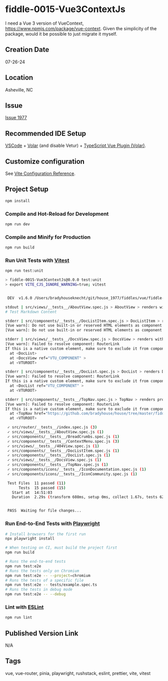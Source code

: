 fiddle-0015-Vue3ContextJs
======

I need a Vue 3 version of VueContext, https://www.npmjs.com/package/vue-context. Given the simplicity of the package, would it be possible to just migrate it  myself.


## Creation Date

07-26-24


## Location

Asheville, NC


## Issue

[Issue 1977](https://github.com/bradyhouse/house/issues/1977)


## Recommended IDE Setup

[VSCode](https://code.visualstudio.com/) + [Volar](https://marketplace.visualstudio.com/items?itemName=Vue.volar) (and disable Vetur) + [TypeScript Vue Plugin (Volar)](https://marketplace.visualstudio.com/items?itemName=Vue.vscode-typescript-vue-plugin).


## Customize configuration

See [Vite Configuration Reference](https://vitejs.dev/config/).


## Project Setup

```sh
npm install
```

### Compile and Hot-Reload for Development

```sh
npm run dev
```

### Compile and Minify for Production

```sh
npm run build
```

### Run Unit Tests with [Vitest](https://vitest.dev/)

```sh
npm run test:unit

> fiddle-0015-Vue3ContextJs@0.0.0 test:unit
> export VITE_CJS_IGNORE_WARNING=true; vitest


 DEV  v1.6.0 /Users/bradyhouseknecht/git/house_1977/fiddles/vue/fiddle-0015-Vue3ContextJs

stdout | src/views/__tests__/AboutView.spec.js > AboutView > renders without errors
# Test Markdown Content

stderr | src/components/__tests__/DocListItem.spec.js > DocListItem > renders slots correctly
[Vue warn]: Do not use built-in or reserved HTML elements as component id: slot
[Vue warn]: Do not use built-in or reserved HTML elements as component id: slot

stderr | src/views/__tests__/DocsView.spec.js > DocsView > renders without errors
[Vue warn]: Failed to resolve component: RouterLink
If this is a native custom element, make sure to exclude it from component resolution via compilerOptions.isCustomElement. 
  at <DocList> 
  at <DocsView ref="VTU_COMPONENT" > 
  at <VTUROOT>

stderr | src/components/__tests__/DocList.spec.js > DocList > renders DocList with correct content
[Vue warn]: Failed to resolve component: RouterLink
If this is a native custom element, make sure to exclude it from component resolution via compilerOptions.isCustomElement. 
  at <DocList ref="VTU_COMPONENT" > 
  at <VTUROOT>

stderr | src/components/__tests__/TopNav.spec.js > TopNav > renders properly
[Vue warn]: Failed to resolve component: RouterLink
If this is a native custom element, make sure to exclude it from component resolution via compilerOptions.isCustomElement. 
  at <TopNav href="https://github.com/bradyhouse/house/tree/master/fiddles/vue/fiddle-0002-AgGridSparklineTs" ref="VTU_COMPONENT" > 
  at <VTUROOT>

 ✓ src/router/__tests__/index.spec.js (3)
 ✓ src/views/__tests__/AboutView.spec.js (1)
 ✓ src/components/__tests__/BreadCrumbs.spec.js (1)
 ✓ src/components/__tests__/ContextMenu.spec.js (3)
 ✓ src/views/__tests__/404View.spec.js (1)
 ✓ src/components/__tests__/DocListItem.spec.js (1)
 ✓ src/components/__tests__/DocList.spec.js (1)
 ✓ src/views/__tests__/DocsView.spec.js (1)
 ✓ src/components/__tests__/TopNav.spec.js (1)
 ✓ src/components/icons/__tests__/IconDocumentation.spec.js (1)
 ✓ src/components/icons/__tests__/IconCommunity.spec.js (1)

 Test Files  11 passed (11)
      Tests  15 passed (15)
   Start at  14:51:03
   Duration  2.29s (transform 608ms, setup 0ms, collect 1.67s, tests 628ms, environment 3.39s, prepare 780ms)


 PASS  Waiting for file changes...

```

### Run End-to-End Tests with [Playwright](https://playwright.dev)

```sh
# Install browsers for the first run
npx playwright install

# When testing on CI, must build the project first
npm run build

# Runs the end-to-end tests
npm run test:e2e
# Runs the tests only on Chromium
npm run test:e2e -- --project=chromium
# Runs the tests of a specific file
npm run test:e2e -- tests/example.spec.ts
# Runs the tests in debug mode
npm run test:e2e -- --debug
```

### Lint with [ESLint](https://eslint.org/)

```sh
npm run lint
```

## Published Version Link

N/A


## Tags

vue, vue-router, pinia, playwright, rushstack, eslint, prettier, vite, vitest

